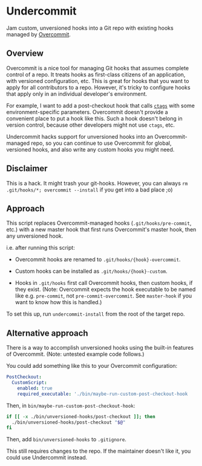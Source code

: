 # Undercommit

Jam custom, unversioned hooks into a Git repo with existing hooks managed by
[Overcommit][overcommit].


## Overview

Overcommit is a nice tool for managing Git hooks that assumes complete control
of a repo. It treats hooks as first-class citizens of an application, with
versioned configuration, etc. This is great for hooks that you want to apply for
all contributors to a repo. However, it's tricky to configure hooks that apply
only in an individual developer's environment.

For example, I want to add a post-checkout hook that calls [`ctags`][ctags] with
some environment-specific parameters. Overcommit doesn't provide a convenient
place to put a hook like this. Such a hook doesn't belong in version control,
because other developers might not use `ctags`, etc.

Undercommit hacks support for unversioned hooks into an Overcommit-managed repo,
so you can continue to use Overcommit for global, versioned hooks, and also
write any custom hooks you might need.


## Disclaimer

This is a hack. It might trash your git-hooks. However, you can always
`rm .git/hooks/*; overcommit --install` if you get into a bad place ;o)


## Approach

This script replaces Overcommit-managed hooks (`.git/hooks/pre-commit`, etc.)
with a new master hook that first runs Overcommit's master hook, then any
unversioned hook.

i.e. after running this script:

 - Overcommit hooks are renamed to `.git/hooks/{hook}-overcommit`.

 - Custom hooks can be installed as `.git/hooks/{hook}-custom`.

 - Hooks in `.git/hooks` first call Overcommit hooks, then custom hooks, if they
   exist. (Note: Overcommit expects the hook executable to be named like e.g.
   `pre-commit`, not `pre-commit-overcommit`. See `master-hook` if you want to
   know how this is handled.)

To set this up, run `undercommit-install` from the root of the target repo.


## Alternative approach

There is a way to accomplish unversioned hooks using the built-in features of
Overcommit. (Note: untested example code follows.)

You could add something like this to your Overcommit configuration:
```yaml
PostCheckout:
  CustomScript:
    enabled: true
    required_executable: './bin/maybe-run-custom-post-checkout-hook
```

Then, in `bin/maybe-run-custom-post-checkout-hook`:
```bash
if [[ -x ./bin/unversioned-hooks/post-checkout ]]; then
  ./bin/unversioned-hooks/post-checkout "$@"
fi
```

Then, add `bin/unversioned-hooks` to `.gitignore`.

This still requires changes to the repo. If the maintainer doesn't like it, you
could use Undercommit instead.


 [overcommit]: https://github.com/brigade/overcommit
 [ctags]: http://ctags.sourceforge.net/
